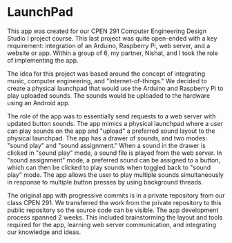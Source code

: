# LaunchPad
This app was created for our CPEN 291 Computer Engineering Design Studio I project course. This last project was quite open-ended with a key requirement: integration of an Arduino, Raspberry Pi, web server, and a website or app. Within a group of 6, my partner, Nishat, and I took the role of implementing the app.

The idea for this project was based around the concept of integrating music, computer engineering, and "Internet-of-things." We decided to create a physical launchpad that would use the Arduino and Raspberry Pi to play uploaded sounds. The sounds would be uploaded to the hardware using an Android app.

The role of the app was to essentially send requests to a web server with updated button sounds. The app mimics a physical launchpad where a user can play sounds on the app and "upload" a preferred sound layout to the physical launchpad. The app has a drawer of sounds, and two modes: "sound play" and "sound assignment." When a sound in the drawer is clicked in "sound play" mode, a sound file is played from the web server. In "sound assignment" mode, a preferred sound can be assigned to a button, which can then be clicked to play sounds when toggled back to "sound play" mode. The app allows the user to play multiple sounds simultaneously in response to multiple button presses by using background threads. 

The original app with progressive commits is in a private repository from our class CPEN 291. We transferred the work from the private repository to this public repository so the source code can be visible. The app development process spanned 2 weeks. This included brainstorming the layout and tools required for the app, learning web server communication, and integrating our knowledge and ideas. 
